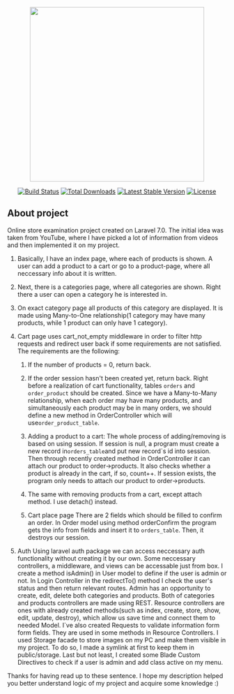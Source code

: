 <p align="center"><img src="https://res.cloudinary.com/dtfbvvkyp/image/upload/v1566331377/laravel-logolockup-cmyk-red.svg" width="400"></p>

<p align="center">
<a href="https://travis-ci.org/laravel/framework"><img src="https://travis-ci.org/laravel/framework.svg" alt="Build Status"></a>
<a href="https://packagist.org/packages/laravel/framework"><img src="https://poser.pugx.org/laravel/framework/d/total.svg" alt="Total Downloads"></a>
<a href="https://packagist.org/packages/laravel/framework"><img src="https://poser.pugx.org/laravel/framework/v/stable.svg" alt="Latest Stable Version"></a>
<a href="https://packagist.org/packages/laravel/framework"><img src="https://poser.pugx.org/laravel/framework/license.svg" alt="License"></a>
</p>

## About project

Online store examination project created on Laravel 7.0.
The initial idea was taken from YouTube, where I have picked a lot of information from videos and then implemented it on my project.

1. Basically, I have an index page, where each of products is shown.
   A user can add a product to a cart or go to a product-page, where all neccessary info about it is written.
2. Next, there is a categories page, where all categories are shown.
   Right there a user can open a category he is interested in.
3. On exact category page all products of this category are displayed.
   It is made using Many-to-One relationship(1 category may have many products, while 1 product can only have 1 category).
4. Cart page uses cart_not_empty middleware in order to filter http requests and redirect user back if some requirements are not satisfied.
   The requirements are the following:
    1) If the number of products = 0, return back. 
    2) If the order session hasn't been created yet, return back. 
    Right before a realization of cart functionality, tables `orders` and `order_product` should be created. 
    Since we have a Many-to-Many relationship, when each order may have many products, and simultaneously each product may be in many orders, we should define a new method in OrderController which will use`order_product_table`. 
    
    1) Adding a product to a cart: The whole process of adding/removing is based on using session. 
    If session is null, a program must create a new record in`orders_table`and put new record`s id into session.
    Then through recently created method in OrderController it can attach our product to order->products.
    It also checks whether a product is already in the cart, if so, count++.
    If session exists, the program only needs to attach our product to order->products. 
    
    2) The same with removing products from a cart, except attach method. I use detach() instead. 
    
    3) Cart place page
    There are 2 fields which should be filled to confirm an order. In Order model using method orderConfirm the program gets the info from fields and insert it to `orders_table`.
    Then, it destroys our session.

5. Auth
   Using laravel auth package we can access neccessary auth functionality without creating it by our own. Some neccessary controllers, a middleware, and views can be accessable just from box.
   I create a method isAdmin() in User model to define if the user is admin or not.
   In Login Controller in the redirectTo() method I check the user's status and then return relevant routes. Admin has an opportunity to create, edit, delete both categories and products. Both of categories and products controllers are made using REST. Resource controllers are ones with already created methods(such as index, create, store, show, edit, update, destroy), which allow us save time and connect them to needed Model. I`ve also created Requests to validate information form form fields. They are used in some methods in Resource Controllers.
   I used Storage facade to store images on my PC and make them visible in my project. To do so, I made a symlink at first to keep them in public/storage.
   Last but not least, I created some Blade Custom Directives to check if a user is admin and add class active on my menu.

Thanks for having read up to these sentence. I hope my description helped you better understand logic of my project and acquire some knowledge :)
